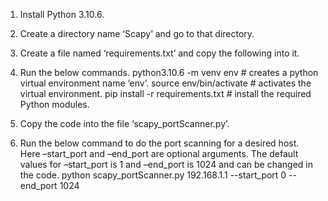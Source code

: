 1.	Install Python 3.10.6.
2.	Create a directory name ‘Scapy’ and go to that directory.
3.	Create a file named ‘requirements.txt’ and copy the following into it.

4.	Run the below commands.
      python3.10.6 -m venv env		# creates a python virtual environment name ‘env’.
      source env/bin/activate		# activates the virtual environment.
      pip install -r requirements.txt		# install the required Python modules.

5.	Copy the code into the file ‘scapy_portScanner.py’.
6.	Run the below command to do the port scanning for a desired host. Here –start_port and –end_port are optional arguments. The default values for –start_port is 1 and –end_port is 1024 and can be changed in the code.
      python scapy_portScanner.py 192.168.1.1 --start_port 0 --end_port 1024
